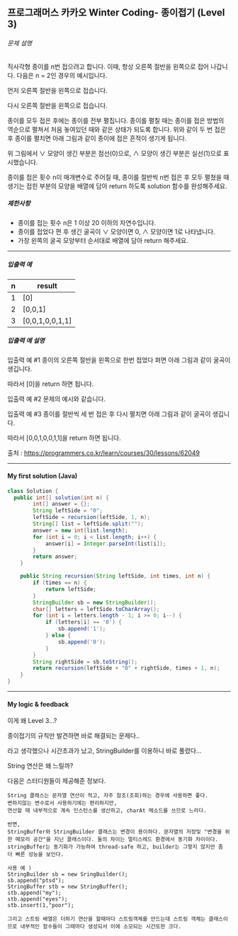 ## 프로그래머스 카카오 Winter Coding- 종이접기 (Level 3) 

###### 문제 설명

직사각형 종이를 n번 접으려고 합니다. 이때, 항상 오른쪽 절반을 왼쪽으로 접어 나갑니다. 다음은 n = 2인 경우의 예시입니다.



먼저 오른쪽 절반을 왼쪽으로 접습니다.



다시 오른쪽 절반을 왼쪽으로 접습니다.



종이를 모두 접은 후에는 종이를 전부 펼칩니다. 종이를 펼칠 때는 종이를 접은 방법의 역순으로 펼쳐서 처음 놓여있던 때와 같은 상태가 되도록 합니다. 위와 같이 두 번 접은 후 종이를 펼치면 아래 그림과 같이 종이에 접은 흔적이 생기게 됩니다.



위 그림에서 ∨ 모양이 생긴 부분은 점선(0)으로, ∧ 모양이 생긴 부분은 실선(1)으로 표시했습니다.

종이를 접은 횟수 n이 매개변수로 주어질 때, 종이를 절반씩 n번 접은 후 모두 펼쳤을 때 생기는 접힌 부분의 모양을 배열에 담아 return 하도록 solution 함수를 완성해주세요.

##### 제한사항

- 종이를 접는 횟수 n은 1 이상 20 이하의 자연수입니다.
- 종이를 접었다 편 후 생긴 굴곡이 ∨ 모양이면 0, ∧ 모양이면 1로 나타냅니다.
- 가장 왼쪽의 굴곡 모양부터 순서대로 배열에 담아 return 해주세요.

------

##### 입출력 예

| n    | result          |
| ---- | --------------- |
| 1    | [0]             |
| 2    | [0,0,1]         |
| 3    | [0,0,1,0,0,1,1] |

##### 입출력 예 설명

입출력 예 #1
종이의 오른쪽 절반을 왼쪽으로 한번 접었다 펴면 아래 그림과 같이 굴곡이 생깁니다.



따라서 [0]을 return 하면 됩니다.

입출력 예 #2
문제의 예시와 같습니다.

입출력 예 #3
종이를 절반씩 세 번 접은 후 다시 펼치면 아래 그림과 같이 굴곡이 생깁니다.



따라서 [0,0,1,0,0,1,1]을 return 하면 됩니다.



출처 : https://programmers.co.kr/learn/courses/30/lessons/62049



---

#### My first solution (Java)

```java
class Solution {
  public int[] solution(int n) {
        int[] answer = {};
        String leftSide = "0";
        leftSide = recursion(leftSide, 1, n);
        String[] list = leftSide.split("");
        answer = new int[list.length];
        for (int i = 0; i < list.length; i++) {
            answer[i] = Integer.parseInt(list[i]);
        }
        return answer;
    }

    public String recursion(String leftSide, int times, int n) {
        if (times == n) {
            return leftSide;
        }
        StringBuilder sb = new StringBuilder();
        char[] letters = leftSide.toCharArray();
        for (int i = letters.length - 1; i >= 0; i--) {
            if (letters[i] == '0') {
                sb.append('1');
            } else {
                sb.append('0');
            }
        }
        String rightSide = sb.toString();
        return recursion(leftSide + "0" + rightSide, times + 1, n);
    }
}
```

---

#### My logic & feedback

이게 왜 Level 3...?

종이접기의 규칙만 발견하면 바로 해결되는 문제다..

라고 생각했으나 시간초과가 났고, StringBuilder를 이용하니 바로 풀렸다...

String 연산은 왜 느릴까?

다음은 스터디원들이 제공해준 정보다.

```
String 클래스는 문자열 연산이 적고, 자주 참조(조회)하는 경우에 사용하면 좋다.
변하지않는 변수로서 사용하기에는 편리하지만,
연산할 때 내부적으로 계속 인스턴스를 생산하고, charAt 메소드를 쓰므로 느리다. 

반면, 
StringBuffer와 StringBuilder 클래스는 변경이 용이하다. 문자열의 저장및 "변경을 위한 메모리 공간"을 지닌 클래스이다. 둘의 차이는 멀티스레드 환경에서 동기화 차이이다. stringBuffer는 동기화가 가능하여 thread-safe 하고, builder는 그렇지 않지만 좀 더 빠른 성능을 보인다.  

사용 예 ) 
StringBuilder sb = new SringBuilder();
sb.append("ptsd");
StringBuffer stb = new StringBuffer();
stb.append("my");
stb.append("eyes");
stb.insert(1,"poor");

그리고 스트링 배열은 더하기 연산을 할때마다 스트링객체를 만드는데 스트링 객체는 클래스이므로 내부적인 함수들이 그때마다 생성되서 이에 소모되는 시간또한 크다.
```

